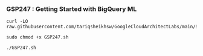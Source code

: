 ### GSP247 :  Getting Started with BigQuery ML 

```
curl -LO raw.githubusercontent.com/tariqsheikhsw/GoogleCloudArchitectLabs/main/Solutions/GSP247.sh

sudo chmod +x GSP247.sh

./GSP247.sh
```
